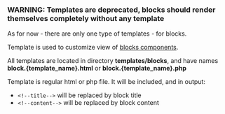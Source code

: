 ### WARNING: Templates are deprecated, blocks should render themselves completely without any template

As for now - there are only one type of templates - for blocks.

Template is used to customize view of [blocks components](/docs/backend-components/Blocks.md).

All templates are located in directory **templates/blocks**, and have names **block.{template_name}.html** or **block.{template_name}.php**

Template is regular html or php file. It will be included, and in output:
* `<!--title-->` will be replaced by block title
* `<!--content-->` will be replaced by block content
